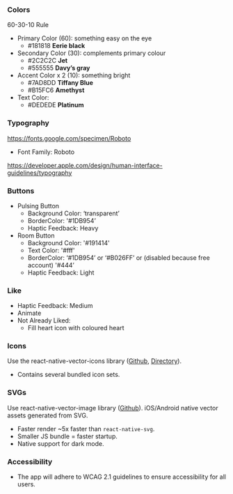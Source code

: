 ### Colors

60-30-10 Rule

- Primary Color (60): something easy on the eye
    - #181818 **Eerie black**
- Secondary Color (30): complements primary colour
    - #2C2C2C **Jet**
    - #555555 **Davy’s gray**
- Accent Color x 2 (10): something bright
    - #7AD8DD **Tiffany Blue**
    - #B15FC6 **Amethyst**
- Text Color:
    - #DEDEDE **Platinum**
        
### Typography

https://fonts.google.com/specimen/Roboto

- Font Family: Roboto


https://developer.apple.com/design/human-interface-guidelines/typography

### Buttons

- Pulsing Button
    - Background Color:  ‘transparent’
    - BorderColor: '#1DB954’
    - Haptic Feedback: Heavy
- Room Button
    - Background Color: '#191414'
    - Text Color: '#fff'
    - BorderColor: ‘#1DB954’ or ‘#B026FF’ or (disabled because free account) '#444’
    - Haptic Feedback: Light

### Like

- Haptic Feedback: Medium
- Animate
- Not Already Liked:
    - Fill heart icon with coloured heart

### Icons

Use the react-native-vector-icons library ([Github](https://github.com/oblador/react-native-vector-icons), [Directory](https://oblador.github.io/react-native-vector-icons/)).

- Contains several bundled icon sets.

### SVGs

Use react-native-vector-image library ([Github](https://github.com/oblador/react-native-vector-image)). iOS/Android native vector assets generated from SVG.

- Faster render ~5x faster than `react-native-svg`.
- Smaller JS bundle = faster startup.
- Native support for dark mode.

### Accessibility

- The app will adhere to WCAG 2.1 guidelines to ensure accessibility for all users.